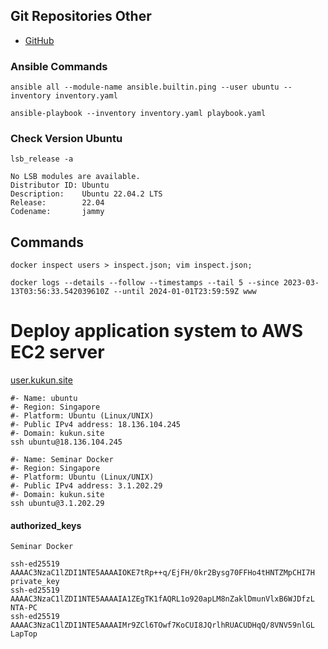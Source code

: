 ## Git Repositories Other

- [GitHub](https://github.com/rust-pro/web-server/tree/main/deploy)

### Ansible Commands

```shell
ansible all --module-name ansible.builtin.ping --user ubuntu --inventory inventory.yaml
```

```shell
ansible-playbook --inventory inventory.yaml playbook.yaml
```

### Check Version Ubuntu

```shell
lsb_release -a
```

```
No LSB modules are available.
Distributor ID: Ubuntu
Description:    Ubuntu 22.04.2 LTS
Release:        22.04
Codename:       jammy
```

## Commands

```shell
docker inspect users > inspect.json; vim inspect.json;
```

```shell
docker logs --details --follow --timestamps --tail 5 --since 2023-03-13T03:56:33.542039610Z --until 2024-01-01T23:59:59Z www
```

# Deploy application system to AWS EC2 server

[user.kukun.site](http://user.kukun.site/)

```shell
#- Name: ubuntu
#- Region: Singapore
#- Platform: Ubuntu (Linux/UNIX)
#- Public IPv4 address: 18.136.104.245
#- Domain: kukun.site
ssh ubuntu@18.136.104.245
```

```shell
#- Name: Seminar Docker
#- Region: Singapore
#- Platform: Ubuntu (Linux/UNIX)
#- Public IPv4 address: 3.1.202.29
#- Domain: kukun.site
ssh ubuntu@3.1.202.29
```

#### authorized_keys

```shell
Seminar Docker

ssh-ed25519 AAAAC3NzaC1lZDI1NTE5AAAAIOKE7tRp++q/EjFH/0kr2Bysg70FFHo4tHNTZMpCHI7H private_key
ssh-ed25519 AAAAC3NzaC1lZDI1NTE5AAAAIA1ZEgTK1fAQRL1o920apLM8nZaklDmunVlxB6WJDfzL NTA-PC
ssh-ed25519 AAAAC3NzaC1lZDI1NTE5AAAAIMr9ZCl6TOwf7KoCUI8JQrlhRUACUDHqQ/8VNV59nlGL LapTop
```